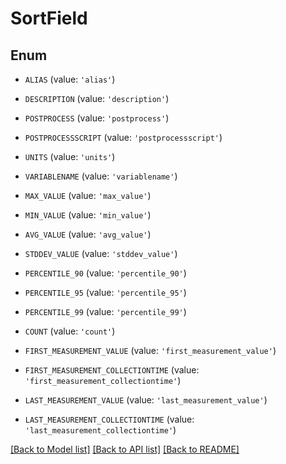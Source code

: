 # SortField


## Enum

* `ALIAS` (value: `'alias'`)

* `DESCRIPTION` (value: `'description'`)

* `POSTPROCESS` (value: `'postprocess'`)

* `POSTPROCESSSCRIPT` (value: `'postprocessscript'`)

* `UNITS` (value: `'units'`)

* `VARIABLENAME` (value: `'variablename'`)

* `MAX_VALUE` (value: `'max_value'`)

* `MIN_VALUE` (value: `'min_value'`)

* `AVG_VALUE` (value: `'avg_value'`)

* `STDDEV_VALUE` (value: `'stddev_value'`)

* `PERCENTILE_90` (value: `'percentile_90'`)

* `PERCENTILE_95` (value: `'percentile_95'`)

* `PERCENTILE_99` (value: `'percentile_99'`)

* `COUNT` (value: `'count'`)

* `FIRST_MEASUREMENT_VALUE` (value: `'first_measurement_value'`)

* `FIRST_MEASUREMENT_COLLECTIONTIME` (value: `'first_measurement_collectiontime'`)

* `LAST_MEASUREMENT_VALUE` (value: `'last_measurement_value'`)

* `LAST_MEASUREMENT_COLLECTIONTIME` (value: `'last_measurement_collectiontime'`)

[[Back to Model list]](../README.md#documentation-for-models) [[Back to API list]](../README.md#documentation-for-api-endpoints) [[Back to README]](../README.md)


